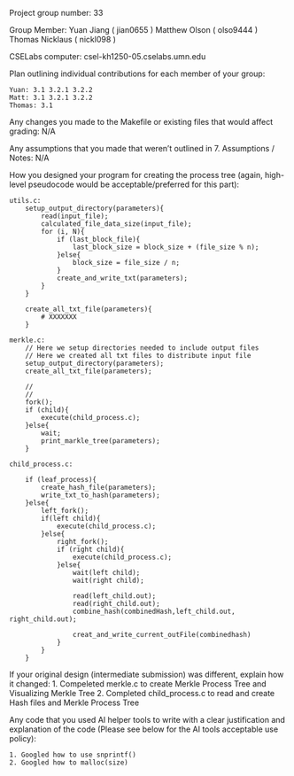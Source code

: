 Project group number: 33

Group Member:
    Yuan Jiang ( jian0655 )
    Matthew Olson ( olso9444 )
    Thomas Nicklaus ( nickl098 )

CSELabs computer: csel-kh1250-05.cselabs.umn.edu

Plan outlining individual contributions for each member of your group:

    Yuan: 3.1 3.2.1 3.2.2
    Matt: 3.1 3.2.1 3.2.2
    Thomas: 3.1

Any changes you made to the Makefile or existing files that would affect grading: N/A

Any assumptions that you made that weren’t outlined in 7. Assumptions / Notes: N/A

How you designed your program for creating the process tree (again, high-level pseudocode would be acceptable/preferred for this part):

    utils.c:
        setup_output_directory(parameters){
            read(input_file);
            calculated_file_data_size(input_file);
            for (i, N){
                if (last_block_file){
                    last_block_size = block_size + (file_size % n);
                }else{
                    block_size = file_size / n;
                }
                create_and_write_txt(parameters);
            }
        }

        create_all_txt_file(parameters){
            # XXXXXXX
        }

    merkle.c:
        // Here we setup directories needed to include output files
        // Here we created all txt files to distribute input file
        setup_output_directory(parameters);
        create_all_txt_file(parameters);

        // 
        // 
        fork();
        if (child){
            execute(child_process.c);
        }else{
            wait;
            print_markle_tree(parameters);
        }
    
    child_process.c:

        if (leaf_process){
            create_hash_file(parameters);
            write_txt_to_hash(parameters);
        }else{
            left_fork();
            if(left child){
                execute(child_process.c);
            }else{
                right_fork();
                if (right child){
                    execute(child_process.c);
                }else{
                    wait(left child);
                    wait(right child);

                    read(left_child.out);
                    read(right_child.out);
                    combine_hash(combinedHash,left_child.out, right_child.out);

                    creat_and_write_current_outFile(combinedhash)
                }
            }
        }


If your original design (intermediate submission) was different, explain how it changed:
    1. Compeleted merkle.c to create Merkle Process Tree and Visualizing Merkle Tree
    2. Completed child_process.c to read and create Hash files and Merkle Process Tree

Any code that you used AI helper tools to write with a clear justification and explanation of the code (Please see below for the AI tools acceptable use policy):

    1. Googled how to use snprintf()
    2. Googled how to malloc(size)